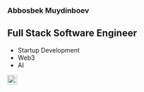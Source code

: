 ### Abbosbek Muydinboev 


## Full Stack Software Engineer

- Startup Development
- Web3
- AI


[<img align="left" alt="codeSTACKr | LinkedIn" width="22px" src="https://cdn.jsdelivr.net/npm/simple-icons@v3/icons/linkedin.svg" />][linkedin]

<br />
<br />


[linkedin]: https://www.linkedin.com/in/abbosbek-muydinboev-7785b11b2/

